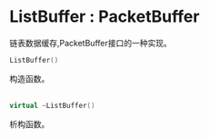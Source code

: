 # ListBuffer : PacketBuffer
链表数据缓存,PacketBuffer接口的一种实现。
```C++
ListBuffer()
```
构造函数。
<br></br>
```C++
virtual ~ListBuffer()
```
析构函数。
<br></br>
